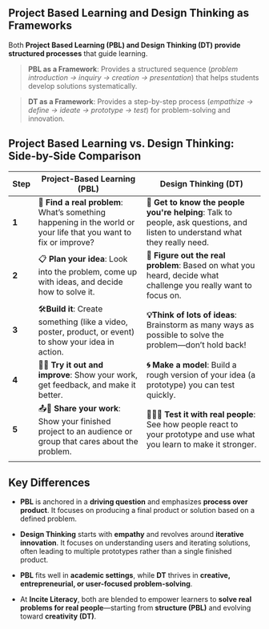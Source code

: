 ## **Project Based Learning and Design Thinking as Frameworks**  
<!-- toc -->
Both **Project Based Learning (PBL) and Design Thinking (DT) provide structured processes** that guide learning.  

> **PBL as a Framework**: Provides a structured sequence (*problem introduction → inquiry → creation → presentation*) that helps students develop solutions systematically.  

> **DT as a Framework**: Provides a step-by-step process (*empathize → define → ideate → prototype → test*) for problem-solving and innovation.  

## Project Based Learning vs. Design Thinking: Side-by-Side Comparison

| **Step** | **Project-Based Learning (PBL)**                                                                                  | **Design Thinking (DT)**                                                                                                     |
| -------- | ----------------------------------------------------------------------------------------------------------------- | ---------------------------------------------------------------------------------------------------------------------------- |
| **1**    | 👀 **Find a real problem**: What’s something happening in the world or your life that you want to fix or improve? | **👥 Get to know the people you're helping**: Talk to people, ask questions, and listen to understand what they really need. |
| **2**    | 📋 **Plan your idea**: Look into the problem, come up with ideas, and decide how to solve it.                     | **🚩 Figure out the real problem**: Based on what you heard, decide what challenge you really want to focus on.              |
| **3**    | 🛠️**Build it**: Create something (like a video, poster, product, or event) to show your idea in action.          | **💡Think of lots of ideas**: Brainstorm as many ways as possible to solve the problem—don’t hold back!                      |
| **4**    | 🤸🏽 **Try it out and improve**: Show your work, get feedback, and make it better.                                | **🌀 Make a model**: Build a rough version of your idea (a prototype) you can test quickly.                                  |
| **5**    | 📤👥 **Share your work**: Show your finished project to an audience or group that cares about the problem.        | **🧑🏽‍🔬 Test it with real people**: See how people react to your prototype and use what you learn to make it stronger.     |
|          |                                                                                                                   |                                                                                                                              |
## Key Differences

- **PBL** is anchored in a **driving question** and emphasizes **process over product**.  It focuses on producing a final product or solution based on a defined problem. 

- **Design Thinking** starts with **empathy** and revolves around **iterative innovation**.  It focuses on understanding users and iterating solutions, often leading to multiple prototypes rather than a single finished product. 

- **PBL** fits well in **academic settings**, while **DT** thrives in **creative, entrepreneurial, or user-focused problem-solving**.  

- At **Incite Literacy**, both are blended to empower learners to **solve real problems for real people**—starting from **structure (PBL)** and evolving toward **creativity (DT)**.


